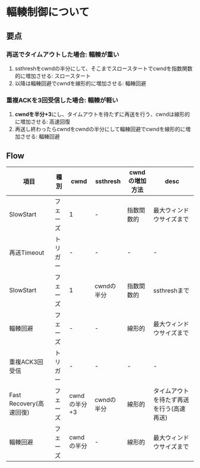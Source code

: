 # 輻輳制御について

## 要点

### 再送でタイムアウトした場合: 輻輳が重い

1. ssthreshをcwndの半分にして、そこまでスロースタートでcwndを指数関数的に増加させる: スロースタート
1. 以降は輻輳回避でcwndを線形的に増加させる: 輻輳回避

### 重複ACKを3回受信した場合: 輻輳が軽い

1. **cwndを半分+3**にし、タイムアウトを待たずに再送を行う、cwndは線形的に増加させる: 高速回復
1. 再送し終わったらcwndをcwndの半分にして輻輳回避でcwndを線形的に増加させる: 輻輳回避

## Flow

項目|種別|cwnd|ssthresh|cwndの増加方法|desc
-|-|-|-|-|-
SlowStart|フェーズ|1|-|指数関数的|最大ウィンドウサイズまで
再送Timeout|トリガー|-|-|-|-
SlowStart|フェーズ|1|cwndの半分|指数関数的|ssthreshまで
輻輳回避|フェーズ|-|-|線形的|最大ウィンドウサイズまで
重複ACK3回受信|トリガー|-|-|-|-
Fast Recovery(高速回復)|フェーズ|cwndの半分+3|cwndの半分|線形的|タイムアウトを待たず再送を行う(高速再送)
輻輳回避|フェーズ|cwndの半分|-|線形的|最大ウィンドウサイズまで
